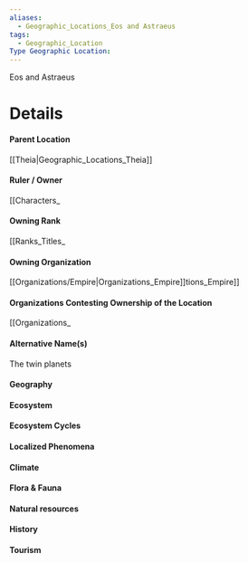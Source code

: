 ```yaml
---
aliases:
  - Geographic_Locations_Eos and Astraeus
tags:
  - Geographic_Location
Type Geographic Location:
---
```

Eos and Astraeus



# Details
#### Parent Location
[[Theia|Geographic_Locations_Theia]]
#### Ruler / Owner
[[Characters_
#### Owning Rank
[[Ranks_Titles_
#### Owning Organization
[[Organizations/Empire|Organizations_Empire]]tions_Empire]]
#### Organizations Contesting Ownership of the Location
[[Organizations_
#### Alternative Name(s)
The twin planets
#### Geography
#### Ecosystem
#### Ecosystem Cycles
#### Localized Phenomena
#### Climate
#### Flora & Fauna
#### Natural resources
#### History
#### Tourism
